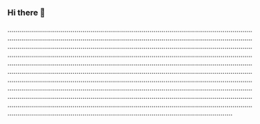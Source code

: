 ### Hi there 👋

..........................................................................................................................................................................................................................................................................................................................................................................................................................................................................................................................................................................................................................................................................................................................................................................................................................................................................................................................................................................................................................................................................................................................................................................................................................................................................................................................................................................................................